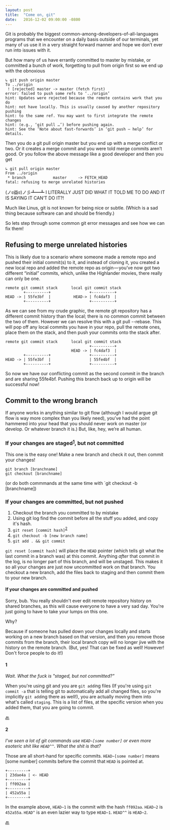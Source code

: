 ```yaml
---
layout: post
title:  "Come on, git"
date:   2016-12-02 09:00:00 -0800
---
```

Git is probably the biggest common-among-developers-of-all-languages programs that we encounter on a daily basis outside of our terminals, yet many of us use it in a very straight forward manner and hope we don’t ever run into issues with it.

But how many of us have errantly committed to master by mistake, or committed a bunch of work, forgetting to pull from origin first so we end up with the obnoxious

```
↳ git push origin master
To ../origin
 ! [rejected] master -> master (fetch first)
error: failed to push some refs to ‘../origin’
hint: Updates were rejected because the remote contains work that you do
hint: not have locally. This is usually caused by another repository pushing
hint: to the same ref. You may want to first integrate the remote changes
hint: (e.g., ‘git pull …’) before pushing again.
hint: See the ‘Note about fast-forwards’ in ‘git push — help’ for details.
```

Then you do a git pull origin master but you end up with a merge conflict or two. Or it creates a merge commit and you were told merge commits aren’t good. Or you follow the above message like a good developer and then you get

```
↳ git pull origin master
From ../origin
 * branch            master     -> FETCH_HEAD
fatal: refusing to merge unrelated histories
```


(ノಠ益ಠ)ノ彡┻━┻ I LITERALLY JUST DID WHAT IT TOLD ME TO DO AND IT IS SAYING IT CAN’T DO IT?!

Much like Linus, git is not known for being nice or subtle. (Which is a sad thing because software can and should be friendly.)

So lets step through some common git error messages and see how we can fix them!

## Refusing to merge unrelated histories

This is likely due to a scenario where someone made a remote repo and pushed their initial commit(s) to it, and instead of cloning it, you created a new local repo and added the remote repo as origin — you’ve now got two different “initial” commits, which, unlike the Highlander movies, there really can only be one.

```
remote git commit stack      local git commit stack
        +----------+                 +----------+
HEAD -> | 55fe3bf  |          HEAD-> | fc4daf3  |
        +----------+                 +----------+
```

As we can see from my crude graphic, the remote git repository has a different commit history than the local; there is no common commit between the two of them.
However we can resolve this with a git pull --rebase. This will pop off any local commits you have in your repo, pull the remote ones, place them on the stack, and then push your commits onto the stack after.

```
remote git commit stack      local git commit stack
                                     +----------+
                             HEAD -> | fc4daf3  |
        +----------+                 +----------+
HEAD -> | 55fe3bf  |                 | 55fe4bf  |
        +----------+                 +----------+
```

So now we have our conflicting commit as the second commit in the branch and are sharing 55fe4bf. Pushing this branch back up to origin will be successful now!

## Commit to the wrong branch

If anyone works in anything similar to git flow (although I would argue git flow is way more complex than you likely need), you’ve had the point hammered into your head that you should never work on master (or develop. Or whatever branch it is.) But, like, hey, we’re all human.

### If your changes are staged<sup>[1](#1)</sup>, but not committed<span id="1-source"></span>
This one is the easy one! Make a new branch and check it out, then commit your changes!

```
git branch [branchname]
git checkout [branchname]
```

(or do both commmands at the same time with `git checkout -b [branchname])

### If your changes are committed, but not pushed<span id="2-source"></span>
1. Checkout the branch you committed to by mistake
2. Using git log find the commit before all the stuff you added, and copy it's hash.
3. `git reset [commit hash]`<sup>[2](#hash-and-head^)</sup>
4. `git checkout -b [new branch name]`
5. `git add . && git commit`
 
`git reset [commit hash]` will place the `HEAD` pointer (which tells git what the last commit in a branch was) at this commit.  Anything _after_ that commit in the log, is no longer part of this branch, and will be unstaged. This makes it so all your changes are just now uncommitted work on that branch.  You checkout a new branch, add the files back to staging and then commit them to your new branch.

#### If your changes are committed and pushed
Sorry, bub. You really shouldn't ever edit remote repository history on shared branches, as this will cause everyone to have a very sad day. You're just going to have to take your lumps on this one. 

Why?

Because if someone has pulled down your changes locally and starts working on a new branch based on that version, and then you remove those commits from the branch, their local branch copy will no longer jive with the history on the remote branch. (But, yes! That can be fixed as well! However! Don't force people to do it!)

#### 1
_Wait.  What the fuck is "staged, but not committed?"_

When you're using git and you are `git add`ing files (If you're using `git commit -a` that is telling git to automatically add all changed files, so you're implicitly `git add`ing there as well!), you are actually moving them into what's called `staging`.  This is a list of files, at the specific version when you added them, that you are going to commit.

[🔙](#1-source)

#### 2
_I've seen a lot of git commands use `HEAD~[some number]` or even more esoteric shit like `HEAD^^`. What the shit is that?_

Those are all short-hand for specific commits.  `HEAD~[some number]` means [some number] commits before the commit that `HEAD` is pointed at.

```
+---------+
| 23dae4a | <- HEAD
+---------+
| ff092aa |
+---------+
| 452a55a |
+---------+
```

In the example above, `HEAD~1` is the commit with the hash `ff092aa`.  `HEAD~2` is `452a55a`.  `HEAD^` is an even lazier way to type `HEAD~1`.  `HEAD^^` is `HEAD~2`.

[🔙](#2-source)
